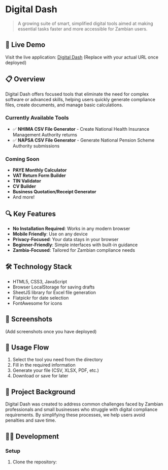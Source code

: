 # Digital Dash

> A growing suite of smart, simplified digital tools aimed at making essential tasks faster and more accessible for Zambian users.

## 🚀 Live Demo

Visit the live application: [Digital Dash](https://digital-dash.vercel.app) (Replace with your actual URL once deployed)

## 📋 Overview

Digital Dash offers focused tools that eliminate the need for complex software or advanced skills, helping users quickly generate compliance files, create documents, and manage basic calculations.

### Currently Available Tools

- ✅ **NHIMA CSV File Generator** - Create National Health Insurance Management Authority returns
- ✅ **NAPSA CSV File Generator** - Generate National Pension Scheme Authority submissions

### Coming Soon

- **PAYE Monthly Calculator**
- **VAT Return Form Builder**
- **TIN Validator**
- **CV Builder**
- **Business Quotation/Receipt Generator**
- And more!

## 🔍 Key Features

- **No Installation Required**: Works in any modern browser
- **Mobile Friendly**: Use on any device
- **Privacy-Focused**: Your data stays in your browser
- **Beginner-Friendly**: Simple interfaces with built-in guidance
- **Zambia-Focused**: Tailored for Zambian compliance needs

## 🛠️ Technology Stack

- HTML5, CSS3, JavaScript
- Browser LocalStorage for saving drafts
- SheetJS library for Excel file generation
- Flatpickr for date selection
- FontAwesome for icons

## 📱 Screenshots

(Add screenshots once you have deployed)

## 🔄 Usage Flow

1. Select the tool you need from the directory
2. Fill in the required information
3. Generate your file (CSV, XLSX, PDF, etc.)
4. Download or save for later

## 🧠 Project Background

Digital Dash was created to address common challenges faced by Zambian professionals and small businesses who struggle with digital compliance requirements. By simplifying these processes, we help users avoid penalties and save time.

## 👨‍💻 Development

### Setup

1. Clone the repository: